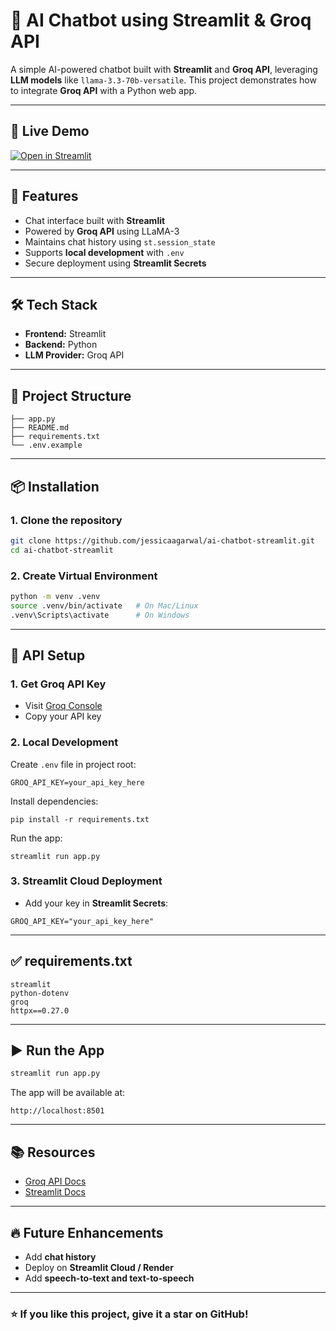 # 🤖 AI Chatbot using Streamlit & Groq API

A simple AI-powered chatbot built with **Streamlit** and **Groq API**, leveraging **LLM models** like `llama-3.3-70b-versatile`. This project demonstrates how to integrate **Groq API** with a Python web app.

---


## 🚀 Live Demo
[![Open in Streamlit](https://static.streamlit.io/badges/streamlit_badge_black_white.svg)](https://ai-chatbot-app-jessicatesting.streamlit.app/)

---

## 🚀 Features
- Chat interface built with **Streamlit**
- Powered by **Groq API** using LLaMA-3
- Maintains chat history using `st.session_state`
- Supports **local development** with `.env`
- Secure deployment using **Streamlit Secrets**

---

## 🛠 Tech Stack
- **Frontend:** Streamlit
- **Backend:** Python
- **LLM Provider:** Groq API

---

## 📂 Project Structure
```
├── app.py
├── README.md
├── requirements.txt
└── .env.example
```

---

## 📦 Installation

### 1. Clone the repository
```bash
git clone https://github.com/jessicaagarwal/ai-chatbot-streamlit.git
cd ai-chatbot-streamlit
```

### 2. Create Virtual Environment
```bash
python -m venv .venv
source .venv/bin/activate   # On Mac/Linux
.venv\Scripts\activate      # On Windows
```

---


## 🔑 API Setup

### 1. Get Groq API Key
- Visit [Groq Console](https://console.groq.com/keys)
- Copy your API key

### 2. Local Development
Create `.env` file in project root:
```
GROQ_API_KEY=your_api_key_here
```

Install dependencies:
```
pip install -r requirements.txt
```

Run the app:
```
streamlit run app.py
```

### 3. Streamlit Cloud Deployment
- Add your key in **Streamlit Secrets**:
```
GROQ_API_KEY="your_api_key_here"
```

---


## ✅ requirements.txt
```
streamlit
python-dotenv
groq
httpx==0.27.0
```

---

## ▶️ Run the App
```bash
streamlit run app.py
```

The app will be available at:
```
http://localhost:8501
```

---

## 📚 Resources
- [Groq API Docs](https://console.groq.com/docs)
- [Streamlit Docs](https://docs.streamlit.io)

---

## 🔥 Future Enhancements
- Add **chat history**
- Deploy on **Streamlit Cloud / Render**
- Add **speech-to-text and text-to-speech**

---

### ⭐ If you like this project, give it a star on GitHub!
